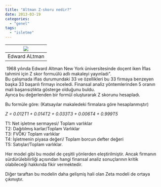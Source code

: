 ```yaml
---
title: "Altman Z-skoru nedir?"
date: 2013-03-19
categories: 
  - "genel"
tags: 
  - "isletme"
---
```


| [![](/images/image003.jpg)](http://people.stern.nyu.edu/ealtman/index_files/image003.jpg) |
| --- |
| Edward ALtman |

 1968 yılında Edward Altman New York üniversitesinde doçent iken İflas tahmini için Z skor formuülü adlı makaleyi yayınladı".  
Bu çalışmada iflas durumundaki 33 ve özellikleri bu 33 firmaya benzeyen başka 33 başarılı firmayı inceledi. Finansal analiz yöntemlerinden 5 oranın mali başarısızlıkta gösterge olduğunu buldu.  
Ayrıca bu değerlenden bir formül oluşturarak Z skorunu hesapladı.  
  
  
Bu formüle göre: (Katsayılar makaledeki firmalara göre hesaplanmıştır)  
  
_Z = 0.012T1 + 0.014T2 + 0.033T3 + 0.006T4 + 0.999T5_  
  
T1: Net işletme sermayesi/ Toplam varlıklar  
T2: Dağıtılmış karlar/Toplam Varlıklar  
T3: FVÖK/ Toplam varlıklar  
T4: İşletmenin piyasa değeri/ Toplam borcun defter değeri  
T5: Satışlar/Toplam varlıklar.  
  
Her model gibi bu model de çeşitli yönlerden eleştirilmiştir. Ancak firmanın sürdürülebilirliği açısından hangi finansal analiz sonuçlarının kritik olabileceği hakkında fikir vermektedir.  
  
Diğer taraftan bu modelin daha gelişmiş hali olan Zeta modeli de ortaya çıkmıştır.
